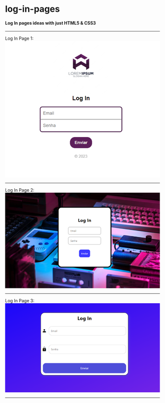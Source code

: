 # log-in-pages
<h4>Log In pages ideas with just HTML5 &amp; CSS3</h4>
<hr>
Log In Page 1:<br>
<img src="loginpage1/loginimage.png">
<br><hr>
Log In Page 2:<br>
<img src="loginpage2/loginimage.png">
<br><hr>
Log In Page 3:<br>
<img src="loginpage3/loginimage.png">
<br><hr>
